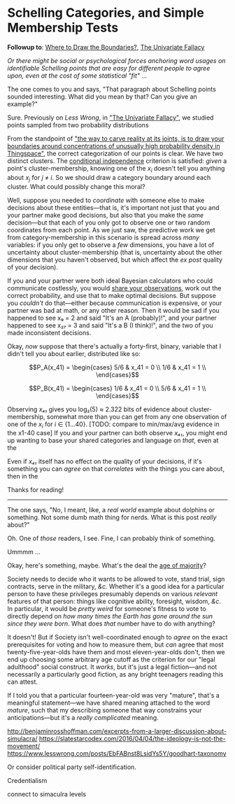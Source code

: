 # Schelling Categories, and Simple Membership Tests

**Followup to**: [Where to Draw the Boundaries?](https://www.lesswrong.com/posts/esRZaPXSHgWzyB2NL/where-to-draw-the-boundaries), [The Univariate Fallacy](https://www.lesswrong.com/posts/cu7YY7WdgJBs3DpmJ/the-univariate-fallacy)

_Or there might be social or psychological forces anchoring word usages on identifiable Schelling points that are easy for different people to agree upon, even at the cost of some statistical "fit"_ ...

The one comes to you and says, "That paragraph about Schelling points sounded interesting. What did you mean by that? Can you give an example?"

Sure. Previously on _Less Wrong_, in ["The Univariate Fallacy"](https://www.lesswrong.com/posts/cu7YY7WdgJBs3DpmJ/the-univariate-fallacy), we studied points sampled from two probability distributions




From the standpoint of ["the way to carve reality at its joints, is to draw your boundaries around concentrations of unusually high probability density in Thingspace"](https://www.lesswrong.com/posts/yLcuygFfMfrfK8KjF/mutual-information-and-density-in-thingspace), the correct categorization of our points is clear. We have two distinct clusters. The [conditional independence](https://www.lesswrong.com/posts/gDWvLicHhcMfGmwaK/conditional-independence-and-naive-bayes) criterion is satisfied: _given_ a point's cluster-membership, knowing one of the $x_i$ doesn't tell you anything about $x_j$ for _j_ ≠ _i_. So we should draw a category boundary around each cluster. What could possibly change this moral?

Well, suppose you needed to _coordinate_ with someone else to make decisions about these entities—that is, it's important not just that you and your partner make good decisions, but also that you make the _same_ decision—but that each of you only got to observe one or two random coordinates from each point. As we just saw, the predictive work we get from category-membership in this scenario is spread across _many_ variables: if you only get to observe a _few_ dimensions, you have a lot of uncertainty about cluster-membership (that is, uncertainty about the other dimensions that you haven't observed, but which affect the _ex post_ quality of your decision).

If you and your partner were both ideal Bayesian calculators who could communicate costlessly, you would [share your observations](https://www.overcomingbias.com/2009/02/share-likelihood-ratios-not-posterior-beliefs.html), work out the correct probability, and use that to make optimal decisions. But suppose you _couldn't_ do that—either because communication is expensive, or your partner was bad at math, or any other reason. Then it would be sad if you happened to see x₉ = 2 and said "It's an A (probably)!", and your partner happened to see x₂₇ = 3 and said "It's a B (I think)!", and the two of you made inconsistent decisions.

Okay, _now_ suppose that there's actually a forty-first, binary, variable that I didn't tell you about earlier, distributed like so:

$$P_A(x_41) = \begin{cases} 5/6 & x_41 = 0 \\ 1/6 & x_41 = 1 \\ \end{cases}$$

$$P_B(x_41) = \begin{cases} 1/6 & x_41 = 0 \\ 5/6 & x_41 = 1 \\ \end{cases}$$

Observing _x₄₁_ gives you log₂(5) ≈ 2.322 bits of evidence about cluster-membership, somewhat more than you can get from any one observation of one of the $x_i$ for _i_ ∈ {1...40}. [TODO: compare to min/max/avg evidence in the x1-40 case] If you and your partner can both observe _x₄₁_, you might end up wanting to base your shared categories and language on _that_, even at the 

Even if _x₄₁_ itself has no effect on the quality of your decisions, if it's something you can _agree_ on that _correlates_ with the things you care about, then in the 


Thanks for reading!

-------

The one says, "No, I meant, like, a _real world_ example about dolphins or something. Not some dumb math thing for nerds. What is this post _really_ about?"

Oh. One of _those_ readers, I see. Fine, I can probably think of something.

Ummmm ...

Okay, here's something, maybe. What's the deal the [age of majority](https://en.wikipedia.org/wiki/Age_of_majority)?

Society needs to decide who it wants to be allowed to vote, stand trial, sign contracts, serve in the military, _&c._ Whether it's a good idea for a particular person to have these privileges presumably depends on various _relevant_ features of that person: things like cognitive ability, foresight, wisdom, _&c_. In particular, it would be _pretty weird_ for someone's fitness to vote to directly depend on _how many times the Earth has gone around the sun since they were born_. What does _that_ number have to do with anything?

It doesn't! But if Society isn't well-coordinated enough to _agree_ on the exact prerequisites for voting and how to measure them, but _can_ agree that most twenty-five-year-olds have them and most eleven-year-olds don't, then we end up choosing some arbitrary age cutoff as the criterion for our "legal adulthood" social construct. It _works_, but it's just a legal fiction—and not necessarily a particularly good fiction, as any bright teenagers reading this can attest.

If I told you that a particular fourteen-year-old was very "mature", that's a meaningful statement—we have shared meaning attached to the word _mature_, such that my describing someone that way constrains your anticipations—but it's a _really complicated_ meaning.

http://benjaminrosshoffman.com/excerpts-from-a-larger-discussion-about-simulacra/
https://slatestarcodex.com/2016/04/04/the-ideology-is-not-the-movement/
https://www.lesswrong.com/posts/EbFABnst8LsidYs5Y/goodhart-taxonomy

Or consider political party self-identification.

Credentialism

connect to simaculra levels
